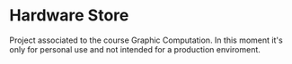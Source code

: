 # Hardware Store
Project associated to the course Graphic Computation. In this moment it's only for personal use and not intended for a production enviroment.
